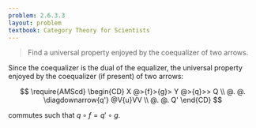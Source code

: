 ```yaml
---
problem: 2.6.3.3 
layout: problem
textbook: Category Theory for Scientists
---
```


> Find a universal property enjoyed by the coequalizer of two arrows.

Since the coequalizer is the dual of the equalizer, the universal property
enjoyed by the coequalizer (if present) of two arrows:

$$
\require{AMScd}
\begin{CD}
X @>{f}>{g}> Y @>{q}>> Q \\
@. @. \diagdownarrow{q'} @V{u}VV \\
@. @. Q'
\end{CD}
$$

commutes such that $q\circ f = q' \circ g$.
